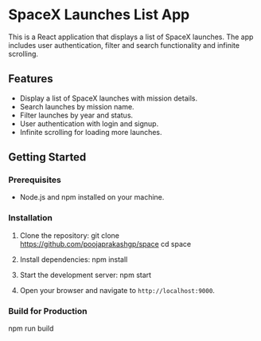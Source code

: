 # SpaceX Launches List App

This is a React application that displays a list of SpaceX launches. The app includes user authentication, filter and search functionality and infinite scrolling.

## Features
- Display a list of SpaceX launches with mission details.
- Search launches by mission name.
- Filter launches by year and status.
- User authentication with login and signup.
- Infinite scrolling for loading more launches.

## Getting Started

### Prerequisites
- Node.js and npm installed on your machine.

### Installation
1. Clone the repository:
   git clone https://github.com/poojaprakashgp/space
   cd space

2. Install dependencies:
   npm install

4. Start the development server:
   npm start

5. Open your browser and navigate to `http://localhost:9000`.

### Build for Production

npm run build
